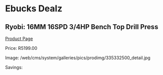 
# Ebucks Dealz
## Ryobi: 16MM 16SPD 3/4HP Bench Top Drill Press
[Product Page](https://www.ebucks.com/web/shop/productSelected.do?prodId=335332500&catId=717324798)

Price: R5199.00

Image: /web/cms/system/galleries/pics/prodimg/335332500_detail.jpg

Savings: 


	